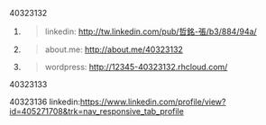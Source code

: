 40323132

   1. >linkedin: http://tw.linkedin.com/pub/哲銘-張/b3/884/94a/

   2. >about.me: http://about.me/40323132

   3. >wordpress: http://12345-40323132.rhcloud.com/

40323133

40323136
linkedin:https://www.linkedin.com/profile/view?id=405271708&trk=nav_responsive_tab_profile
